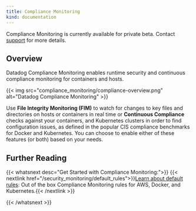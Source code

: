 ```yaml
---
title: Compliance Monitoring
kind: documentation
---
```


<div class="alert alert-warning">
Compliance Monitoring is currently available for private beta. Contact <a href="https://docs.google.com/forms/d/e/1FAIpQLScTA913tNGptcAeNNdWlvgECjekYoDVJwR-OkMtZYnJnq-FWw/viewform">support</a> for more details.
</div>

## Overview

Datadog Compliance Monitoring enables runtime security and continuous compliance monitoring for containers and hosts.

{{< img src="compliance_monitoring/compliance-overview.png" alt="Datadog Compliance Monitoring" >}}

Use **File Integrity Monitoring (FIM)** to watch for changes to key files and directories on hosts or containers in real time or
**Continuous Compliance** checks against your containers, and Kubernetes clusters in order to find configuration issues, as defined in the popular CIS compliance benchmarks for Docker and Kubernetes. You can choose to enable either of these features (or both) based on your needs.

## Further Reading

{{< whatsnext desc="Get Started with Compliance Monitoring:">}}
  {{< nextlink href="/security_monitoring/default_rules">}}<u>Learn about default rules</u>: Out of the box Compliance Monitoring rules for AWS, Docker, and Kubernetes.{{< /nextlink >}}

{{< /whatsnext >}}

